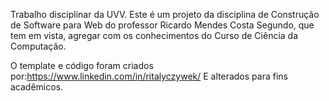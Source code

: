 Trabalho disciplinar da UVV.
Este é um projeto da disciplina de Construção de Software para Web do professor Ricardo Mendes Costa Segundo, que tem em vista, agregar com os conhecimentos do Curso de Ciência da Computação.

O template e código foram criados por:https://www.linkedin.com/in/ritalyczywek/
E alterados para fins acadêmicos.
